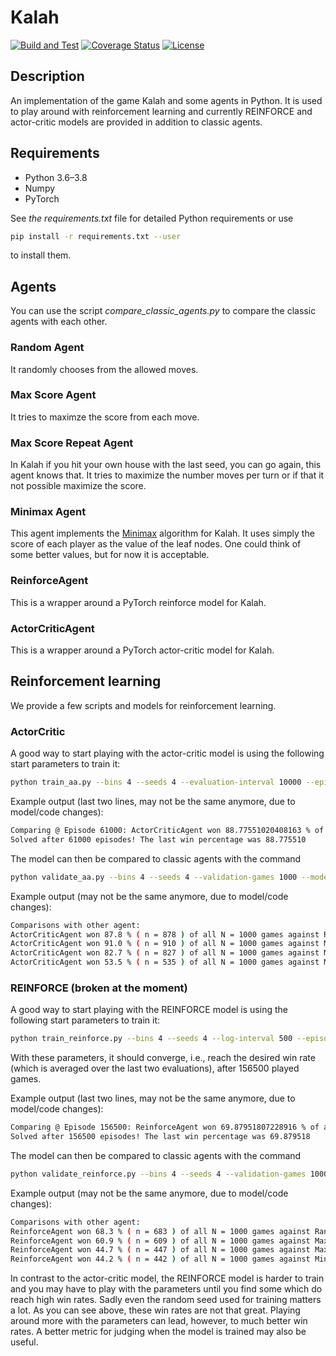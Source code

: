# Kalah

[![Build and Test](https://github.com/torlenor/kalah/workflows/Build%20and%20Test/badge.svg?branch=master)](https://github.com/torlenor/kalah/actions?query=workflow%3A%22Build+and+Test%22)
[![Coverage Status](https://coveralls.io/repos/github/torlenor/kalah/badge.svg?branch=master)](https://coveralls.io/github/torlenor/kalah?branch=master)
[![License](https://img.shields.io/badge/license-MIT-blue.svg)](/LICENSE)

## Description

An implementation of the game Kalah and some agents in Python. It is used to play around with reinforcement learning and currently REINFORCE and actor-critic models are provided in addition to classic agents.

## Requirements

- Python 3.6–3.8
- Numpy
- PyTorch

See *the requirements.txt* file for detailed Python requirements or use
```bash
pip install -r requirements.txt --user
```
to install them.

## Agents

You can use the script *compare_classic_agents.py* to compare the classic agents with each other.

### Random Agent

It randomly chooses from the allowed moves.

### Max Score Agent

It tries to maximze the score from each move.

### Max Score Repeat Agent

In Kalah if you hit your own house with the last seed, you can go again, this agent knows that. It tries to maximize the number moves per turn or if that it not possible maximize the score.

### Minimax Agent

This agent implements the [Minimax](https://en.wikipedia.org/wiki/Minimax) algorithm for Kalah. It uses simply the score of each player as the value of the leaf nodes. One could think of some better values, but for now it is acceptable.

### ReinforceAgent

This is a wrapper around a PyTorch reinforce model for Kalah.

### ActorCriticAgent

This is a wrapper around a PyTorch actor-critic model for Kalah.

## Reinforcement learning

We provide a few scripts and models for reinforcement learning.

### ActorCritic

A good way to start playing with the actor-critic model is using the following start parameters to train it:

```bash
python train_aa.py --bins 4 --seeds 4 --evaluation-interval 10000 --episodes 500000 --gamma 0.99 --seed 1 --solved 99 --learning-rate 0.001 --neurons 256 --evaluation-games 100 --run-id aa_256neurons
```

Example output (last two lines, may not be the same anymore, due to model/code changes):

```bash
Comparing @ Episode 61000: ActorCriticAgent won 88.77551020408163 % of all N = 100 games against MaxScoreRepeatAgent Number of draws: 2
Solved after 61000 episodes! The last win percentage was 88.775510
```

The model can then be compared to classic agents with the command

```bash
python validate_aa.py --bins 4 --seeds 4 --validation-games 1000 --model-path ./results/aa_256neurons/final_model.pt
```

Example output (may not be the same anymore, due to model/code changes):

```bash
Comparisons with other agent:
ActorCriticAgent won 87.8 % ( n = 878 ) of all N = 1000 games against RandomAgent Number of draws: 31
ActorCriticAgent won 91.0 % ( n = 910 ) of all N = 1000 games against MaxScoreAgent Number of draws: 57
ActorCriticAgent won 82.7 % ( n = 827 ) of all N = 1000 games against MaxScoreRepeatAgent Number of draws: 34
ActorCriticAgent won 53.5 % ( n = 535 ) of all N = 1000 games against MinimaxAgent Number of draws: 119
```

### REINFORCE (broken at the moment)

A good way to start playing with the REINFORCE model is using the following start parameters to train it:

```bash
python train_reinforce.py --bins 4 --seeds 4 --log-interval 500 --episodes 200000 --gamma 0.99 --seed 3 --solved 70 --learning-rate 0.001  --neurons 256 --drop-out 0.1 --model-path ./reinforce_model.pt
```

With these parameters, it should converge, i.e., reach the desired win rate (which is averaged over the last two evaluations), after 156500 played games.

Example output (last two lines, may not be the same anymore, due to model/code changes):

```bash
Comparing @ Episode 156500: ReinforceAgent won 69.87951807228916 % of all N = 100 games against MaxScoreRepeatAgent Number of draws: 17
Solved after 156500 episodes! The last win percentage was 69.879518
```

The model can then be compared to classic agents with the command

```bash
python validate_reinforce.py --bins 4 --seeds 4 --validation-games 1000 --model-path ./reinforce_model.pt
```

Example output (may not be the same anymore, due to model/code changes):

```bash
Comparisons with other agent:
ReinforceAgent won 68.3 % ( n = 683 ) of all N = 1000 games against RandomAgent Number of draws: 45
ReinforceAgent won 60.9 % ( n = 609 ) of all N = 1000 games against MaxScoreAgent Number of draws: 136
ReinforceAgent won 44.7 % ( n = 447 ) of all N = 1000 games against MaxScoreRepeatAgent Number of draws: 137
ReinforceAgent won 44.2 % ( n = 442 ) of all N = 1000 games against MinimaxAgent Number of draws: 98
```

In contrast to the actor-critic model, the REINFORCE model is harder to train and you may have to play with the parameters until you find some which do reach high win rates. Sadly even the random seed used for training matters a lot. As you can see above, these win rates are not that great. Playing around more with the parameters can lead, however, to much better win rates. A better metric for judging when the model is trained may also be useful.
